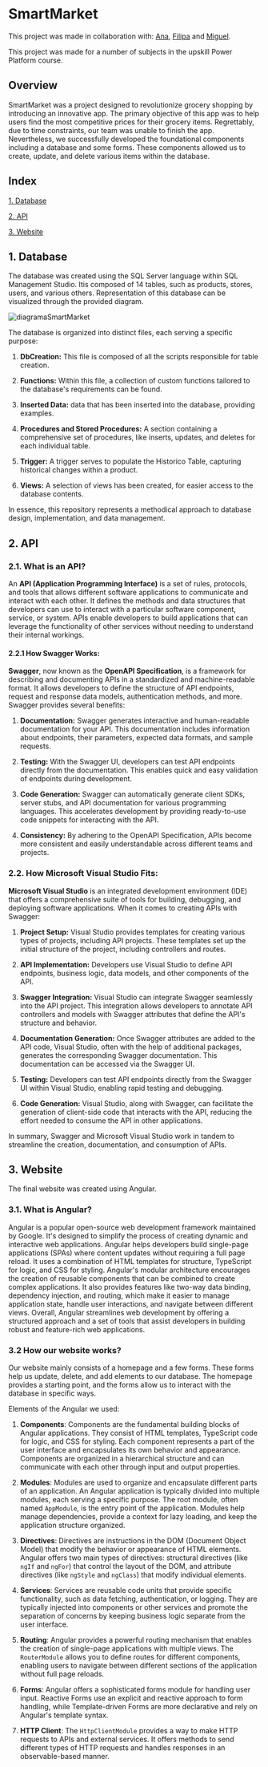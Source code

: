 # SmartMarket
This project was made in collaboration with: [Ana](https://github.com/abeingadrift), [Filipa](https://github.com/filipafaraujo) and [Miguel](https://github.com/mikeecunha).

This project was made for a number of subjects in the upskill Power Platform course.

## Overview

SmartMarket was a project designed to revolutionize grocery shopping by introducing an innovative app. The primary objective of this app was to help users find the most competitive prices for their grocery items. Regrettably, due to time constraints, our team was unable to finish the app. Nevertheless, we successfully developed the foundational components including a database and some forms. These components allowed us to create, update, and delete various items within the database. 

## Index
<p>
  <a href="#dabase">
    1. Database
  </a>
</p>
<p>
  <a href="#API">
    2. API
  </a>
</p>
<p>
  <a href="#web">
    3. Website
  </a>
</p>


<h2 id="dabase"> 1. Database </h2>

The database was created using the SQL Server language within SQL Management Studio. Itis composed of 14 tables, such as products, stores, users, and various others. Representation of this database can be visualized through the provided diagram.

![diagramaSmartMarket](https://github.com/inesalves44/smartMarket/assets/105734074/de36abba-eea4-497f-a05b-4eed9bf50aa7)


The database is organized into distinct files, each serving a specific purpose:

1. **DbCreation:** This file is composed of all the scripts responsible for table creation.

2. **Functions:** Within this file, a collection of custom functions tailored to the database's requirements can be found.

3. **Inserted Data:** data that has been inserted into the database, providing examples.

4. **Procedures and Stored Procedures:** A section containing a comprehensive set of procedures, like inserts, updates, and deletes for each individual table. 
  
5. **Trigger:** A  trigger serves to populate the Historico Table, capturing historical changes within a product.

6. **Views:** A selection of  views has been created, for easier access to the database contents.

In essence, this repository represents a methodical approach to database design, implementation, and data management.

<h2 id="API"> 2. API </h2>

### 2.1. What is an API?

An **API (Application Programming Interface)** is a set of rules, protocols, and tools that allows different software applications to communicate and interact with each other. It defines the methods and data structures that developers can use to interact with a particular software component, service, or system. APIs enable developers to build applications that can leverage the functionality of other services without needing to understand their internal workings.

#### 2.2.1 How Swagger Works:

**Swagger**, now known as the **OpenAPI Specification**, is a framework for describing and documenting APIs in a standardized and machine-readable format. It allows developers to define the structure of API endpoints, request and response data models, authentication methods, and more. Swagger provides several benefits:

1. **Documentation:** Swagger generates interactive and human-readable documentation for your API. This documentation includes information about endpoints, their parameters, expected data formats, and sample requests.

2. **Testing:** With the Swagger UI, developers can test API endpoints directly from the documentation. This enables quick and easy validation of endpoints during development.

3. **Code Generation:** Swagger can automatically generate client SDKs, server stubs, and API documentation for various programming languages. This accelerates development by providing ready-to-use code snippets for interacting with the API.

4. **Consistency:** By adhering to the OpenAPI Specification, APIs become more consistent and easily understandable across different teams and projects.

### 2.2. How Microsoft Visual Studio Fits:

**Microsoft Visual Studio** is an integrated development environment (IDE) that offers a comprehensive suite of tools for building, debugging, and deploying software applications. When it comes to creating APIs with Swagger:

1. **Project Setup:** Visual Studio provides templates for creating various types of projects, including API projects. These templates set up the initial structure of the project, including controllers and routes.

2. **API Implementation:** Developers use Visual Studio to define API endpoints, business logic, data models, and other components of the API.

3. **Swagger Integration:** Visual Studio can integrate Swagger seamlessly into the API project. This integration allows developers to annotate API controllers and models with Swagger attributes that define the API's structure and behavior.

4. **Documentation Generation:** Once Swagger attributes are added to the API code, Visual Studio, often with the help of additional packages, generates the corresponding Swagger documentation. This documentation can be accessed via the Swagger UI.

5. **Testing:** Developers can test API endpoints directly from the Swagger UI within Visual Studio, enabling rapid testing and debugging.

6. **Code Generation:** Visual Studio, along with Swagger, can facilitate the generation of client-side code that interacts with the API, reducing the effort needed to consume the API in other applications.

In summary, Swagger and Microsoft Visual Studio work in tandem to streamline the creation, documentation, and consumption of APIs. 

<h2 id="web"> 3. Website </h2>

The final website was created using Angular.

### 3.1. What is Angular?

Angular is a popular open-source web development framework maintained by Google. It's designed to simplify the process of creating dynamic and interactive web applications. Angular helps developers build single-page applications (SPAs) where content updates without requiring a full page reload. It uses a combination of HTML templates for structure, TypeScript for logic, and CSS for styling. Angular's modular architecture encourages the creation of reusable components that can be combined to create complex applications. It also provides features like two-way data binding, dependency injection, and routing, which make it easier to manage application state, handle user interactions, and navigate between different views. Overall, Angular streamlines web development by offering a structured approach and a set of tools that assist developers in building robust and feature-rich web applications.

### 3.2 How our website works?

Our website mainly consists of a homepage and a few forms. These forms help us update, delete, and add elements to our database. The homepage provides a starting point, and the forms allow us to interact with the database in specific ways.

Elements of the Angular we used:

1. **Components**: Components are the fundamental building blocks of Angular applications. They consist of HTML templates, TypeScript code for logic, and CSS for styling. Each component represents a part of the user interface and encapsulates its own behavior and appearance. Components are organized in a hierarchical structure and can communicate with each other through input and output properties.

2. **Modules**: Modules are used to organize and encapsulate different parts of an application. An Angular application is typically divided into multiple modules, each serving a specific purpose. The root module, often named `AppModule`, is the entry point of the application. Modules help manage dependencies, provide a context for lazy loading, and keep the application structure organized.

3. **Directives**: Directives are instructions in the DOM (Document Object Model) that modify the behavior or appearance of HTML elements. Angular offers two main types of directives: structural directives (like `ngIf` and `ngFor`) that control the layout of the DOM, and attribute directives (like `ngStyle` and `ngClass`) that modify individual elements.

4. **Services**: Services are reusable code units that provide specific functionality, such as data fetching, authentication, or logging. They are typically injected into components or other services and promote the separation of concerns by keeping business logic separate from the user interface.

5. **Routing**: Angular provides a powerful routing mechanism that enables the creation of single-page applications with multiple views. The `RouterModule` allows you to define routes for different components, enabling users to navigate between different sections of the application without full page reloads.

6. **Forms**: Angular offers a sophisticated forms module for handling user input. Reactive Forms use an explicit and reactive approach to form handling, while Template-driven Forms are more declarative and rely on Angular's template syntax.

7. **HTTP Client**: The `HttpClientModule` provides a way to make HTTP requests to APIs and external services. It offers methods to send different types of HTTP requests and handles responses in an observable-based manner.

